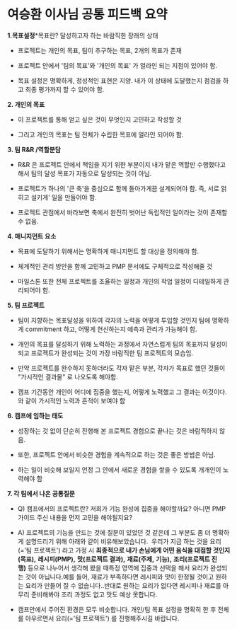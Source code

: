 # 여승환 이사님 공통 피드백 요약

__1.목표설정__*목표란? 달성하고자 하는 바람직한 장래의 상태

- 프로젝트는 개인의 목표, 팀이 추구하는 목표, 2개의 목표가 존재

- 프로젝트 안에서 '팀의 목표'와 '개인의 목표' 가 얼라인 되는 지점이 있어야 함.

- 목표 설정은 명확하게, 정성적인 표현은 지양. 내가 이 상태에 도달했는지 점검을 하고 최종 평가까지 할 수 있어야 함.

__2. 개인의 목표__

- 이 프로젝트를 통해 얻고 싶은 것이 무엇인지 고민하고 작성할 것

- 그리고 개인의 목표는 팀 전체가 수립한 목표에 얼라인 되어야 함.

__3. 팀 R&R /역할분담__

- R&R 은 프로젝트 안에서 책임을 지기 위한 부분이지 내가 맡은 역할만 수행했다고 해서 팀의 달성 목표가 자동으로 달성되는 것이 아님.

- 프로젝트가 하나의 '큰 축'을 중심으로 함께 돌아가게끔 설계되어야 함. 즉, 서로 얽히고 설키게’ 일을 만들어야 함.

- 프로젝트 관점에서 바라보면 축에서 완전히 벗어난 독립적인 일이라는 것이 존재할 수 없음.

__4. 매니지먼트 요소__

- 목표에 도달하기 위해서는 명확하게 매니지먼트 할 대상을 정의해야 함.

- 체계적인 관리 방안을 함께 고민하고 PMP 문서에도 구체적으로 작성해줄 것

- 마일스톤 또한 전체 프로젝트를 조율하는 일정과 개인의 작업 일정이 디테일하게 관리되어야 함.

__5. 팀 프로젝트__

- 팀이 지향하는 목표달성을 위하여 각자의 노력을 어떻게 투입할 것인지 팀에 명확하게 commitment 하고, 어떻게 헌신하는지 예측과 관리가 가능해야 함.

- 개인의 목표를 달성하기 위해 노력하는 과정에서 자연스럽게 팀의 목표까지 달성이 되고 프로젝트가 완성되는 것이 가장 바람직한 팀 프로젝트의 모습임.

- 만약 프로젝트를 완수하지 못하더라도 각자 맡은 부분, 각자가 목표로 했던 것들이 "가시적인 결과물" 로 나오도록 해야함.

- 캠프 기간동안 개인이 어디에 집중을 했는지, 어떻게 노력했고 그 결과는 이것이다. 와 같이 가시적인 노력과 흔적이 보여야 함

__6. 캠프에 임하는 태도__

- 성장하는 것 없이 단순히 진행해 본 프로젝트 경험으로 끝나는 것은 바람직하지 않음.

- 또한, 프로젝트 안에서 비슷한 경험을 계속적으로 하는 것은 좋은 방법은 아님.

- 하는 일이 비슷해 보일지 언정 그 안에서 새로운 경험을 쌓을 수 있도록 개개인이 노력해야 함

__7. 각 팀에서 나온 공통질문__

- Q) 캠프에서의 프로젝트란? 저희가 기능 완성에 집중을 해야할까요? 아니면 PMP 가이드 주신 내용을 먼저 고민을 해야될지요?

- A) 프로젝트의 기능을 만드는 것에 질문이 있었던 것 같은데 그 부분도 좀 더 명확하게 설명드리기 위해 아래와 같이 비유해보았습니다.  우리가 지금 하는 것을 요리 (='팀 프로젝트') 라고 가정 시 __최종적으로 내가 손님에게 어떤 음식을 대접할 것인지__**(**__목표__**),** __레시피__**(PMP),** __맛__**(**__프로젝트 결과__**),** __재료__**(**__주제__**,** __기능__**),** __조리__**(**__프로젝트 진행__**)** 등으로 나누어서 생각해 봤을 때특정 영역에 집중과 선택을 해서 요리가 완성되는 것이 아닙니다.예를 들어, 재료가 부족하다면 레시피와 맛이 한정될 것이고 원하는 요리가 만들어 질 수 없습니다..반대로 원하는 요리가 없다면 레시피나 재료를 아무리 준비해봐야 조리 과정도 없고 맛도 예상 못합니다.

- 캠프안에서 주어진 환경은 모두 비슷합니다. 개인/팀 목표 설정을 명확히 한 후 전체를 아우르면서 요리(='팀 프로젝트') 를 진행해주시길 바랍니다. 

